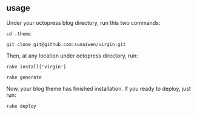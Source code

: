 ## usage

Under your octopress blog directory, run this two commands:

```cd .theme```

```git clone git@github.com:sunaiwen/virgin.git```

Then, at any location under octopress directory, run:

```rake install['virgin']```

```rake generate```

Now, your blog theme has finished installation. If you ready to deploy, just run:

```rake deploy```

